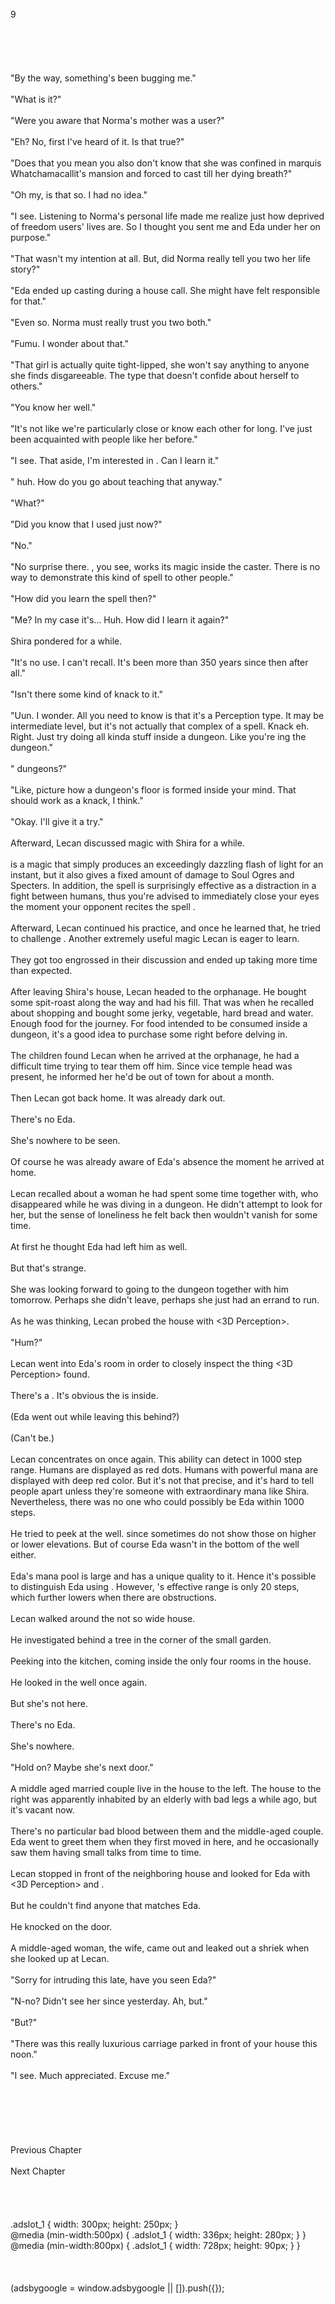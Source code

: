 <br/>
9<br/>
<br/>
<br/>
<br/>
<br/>
<br/>
"By the way, something's been bugging me."<br/>
<br/>
"What is it?"<br/>
<br/>
"Were you aware that Norma's mother was a <Purification> user?"<br/>
<br/>
"Eh? No, first I've heard of it. Is that true?"<br/>
<br/>
"Does that you mean you also don't know that she was confined in marquis Whatchamacallit's mansion and forced to cast <Purification> till her dying breath?"<br/>
<br/>
"Oh my, is that so. I had no idea."<br/>
<br/>
"I see. Listening to Norma's personal life made me realize just how deprived of freedom <Purification> users' lives are. So I thought you sent me and Eda under her on purpose."<br/>
<br/>
"That wasn't my intention at all. But, did Norma really tell you two her life story?"<br/>
<br/>
"Eda ended up casting <Purification> during a house call. She might have felt responsible for that."<br/>
<br/>
"Even so. Norma must really trust you two both."<br/>
<br/>
"Fumu. I wonder about that."<br/>
<br/>
"That girl is actually quite tight-lipped, she won't say anything to anyone she finds disgareeable. The type that doesn't confide about herself to others."<br/>
<br/>
"You know her well."<br/>
<br/>
"It's not like we're particularly close or know each other for long. I've just been acquainted with people like her before."<br/>
<br/>
"I see. That aside, I'm interested in <Graph Making>. Can I learn it."<br/>
<br/>
"<Graph Making> huh. How do you go about teaching that anyway."<br/>
<br/>
"What?"<br/>
<br/>
"Did you know that I used <Graph Making> just now?"<br/>
<br/>
"No."<br/>
<br/>
"No surprise there. <Graph Making>, you see, works its magic inside the caster. There is no way to demonstrate this kind of spell to other people."<br/>
<br/>
"How did you learn the spell then?"<br/>
<br/>
"Me? In my case it's... Huh. How did I learn it again?"<br/>
<br/>
Shira pondered for a while.<br/>
<br/>
"It's no use. I can't recall. It's been more than 350 years since then after all."<br/>
<br/>
"Isn't there some kind of knack to it."<br/>
<br/>
"Uun. I wonder. All you need to know is that it's a Perception type. It may be intermediate level, but it's not actually that complex of a spell. Knack eh. Right. Just try doing all kinda stuff inside a dungeon. Like you're <Appraise>ing the dungeon."<br/>
<br/>
"<Appraise> dungeons?"<br/>
<br/>
"Like, picture how a dungeon's floor is formed inside your mind. That should work as a knack, I think."<br/>
<TLN: Catch the latest updates and edits at Sousetsuka .com ><br/>
"Okay. I'll give it a try."<br/>
<br/>
Afterward, Lecan discussed magic with Shira for a while.<br/>
<br/>
<Flash (Liliom)> is a magic that simply produces an exceedingly dazzling flash of light for an instant, but it also gives a fixed amount of damage to Soul Ogres and Specters. In addition, the spell is surprisingly effective as a distraction in a fight between humans, thus you're advised to immediately close your eyes the moment your opponent recites the spell <Flash>.<br/>
<br/>
Afterward, Lecan continued his <Lightning> practice, and once he learned that, he tried to challenge <Acceleration (Mora)>. Another extremely useful magic Lecan is eager to learn.<br/>
<br/>
They got too engrossed in their discussion and ended up taking more time than expected.<br/>
<br/>
After leaving Shira's house, Lecan headed to the orphanage. He bought some spit-roast along the way and had his fill. That was when he recalled about shopping and bought some jerky, vegetable, hard bread and water. Enough food for the journey. For food intended to be consumed inside a dungeon, it's a good idea to purchase some right before delving in.<br/>
<br/>
The children found Lecan when he arrived at the orphanage, he had a difficult time trying to tear them off him. Since vice temple head was present, he informed her he'd be out of town for about a month.<br/>
<br/>
Then Lecan got back home. It was already dark out.<br/>
<br/>
There's no Eda.<br/>
<br/>
She's nowhere to be seen.<br/>
<br/>
Of course he was already aware of Eda's absence the moment he arrived at home.<br/>
<br/>
Lecan recalled about a woman he had spent some time together with, who disappeared while he was diving in a dungeon. He didn't attempt to look for her, but the sense of loneliness he felt back then wouldn't vanish for some time.<br/>
<br/>
At first he thought Eda had left him as well.<br/>
<br/>
But that's strange.<br/>
<br/>
She was looking forward to going to the dungeon together with him tomorrow. Perhaps she didn't leave, perhaps she just had an errand to run.<br/>
<br/>
As he was thinking, Lecan probed the house with <3D Perception>.<br/>
<br/>
"Hum?"<br/>
<br/>
Lecan went into Eda's room in order to closely inspect the thing <3D Perception> found.<br/>
<br/>
There's a <Box>. It's obvious the <Bow of Isya> is inside.<br/>
<br/>
(Eda went out while leaving this behind?)<br/>
<br/>
(Can't be.)<br/>
<br/>
Lecan concentrates on <Life Detection> once again. This ability can detect in 1000 step range. Humans are displayed as red dots. Humans with powerful mana are displayed with deep red color. But it's not that precise, and it's hard to tell people apart unless they're someone with extraordinary mana like Shira. Nevertheless, there was no one who could possibly be Eda within 1000 steps.<br/>
<br/>
He tried to peek at the well. since <Life Detection> sometimes do not show those on higher or lower elevations. But of course Eda wasn't in the bottom of the well either.<br/>
<br/>
Eda's mana pool is large and has a unique quality to it. Hence it's possible to distinguish Eda using <Mana Detection>. However, <Mana Detection>'s effective range is only 20 steps, which further lowers when there are obstructions.<br/>
<br/>
Lecan walked around the not so wide house.<br/>
<br/>
He investigated behind a tree in the corner of the small garden.<br/>
<br/>
Peeking into the kitchen, coming inside the only four rooms in the house.<br/>
<br/>
He looked in the well once again.<br/>
<br/>
But she's not here.<br/>
<br/>
There's no Eda.<br/>
<br/>
She's nowhere.<br/>
<br/>
"Hold on? Maybe she's next door."<br/>
<br/>
A middle aged married couple live in the house to the left. The house to the right was apparently inhabited by an elderly with bad legs a while ago, but it's vacant now.<br/>
<br/>
There's no particular bad blood between them and the middle-aged couple. Eda went to greet them when they first moved in here, and he occasionally saw them having small talks from time to time.<br/>
<br/>
Lecan stopped in front of the neighboring house and looked for Eda with <3D Perception> and <Mana Detection>.<br/>
<br/>
But he couldn't find anyone that matches Eda.<br/>
<br/>
He knocked on the door.<br/>
<br/>
A middle-aged woman, the wife, came out and leaked out a shriek when she looked up at Lecan.<br/>
<br/>
"Sorry for intruding this late, have you seen Eda?"<br/>
<br/>
"N-no? Didn't see her since yesterday. Ah, but."<br/>
<br/>
"But?"<br/>
<br/>
"There was this really luxurious carriage parked in front of your house this noon."<br/>
<br/>
"I see. Much appreciated. Excuse me."<br/>
<br/>
<br/>
<br/>
<br/>
<br/>
<br/>
Previous Chapter<br/>
<br/>
Next Chapter <br/>
<br/>
<br/>
<br/>
<br/>
.adslot_1 { width: 300px; height: 250px; }<br/>
@media (min-width:500px) { .adslot_1 { width: 336px; height: 280px; } }<br/>
@media (min-width:800px) { .adslot_1 { width: 728px; height: 90px; } }<br/>
<br/>
<br/>
<br/>
(adsbygoogle = window.adsbygoogle || []).push({});<br/>
<br/>
<br/>
<br/>
<br/>
